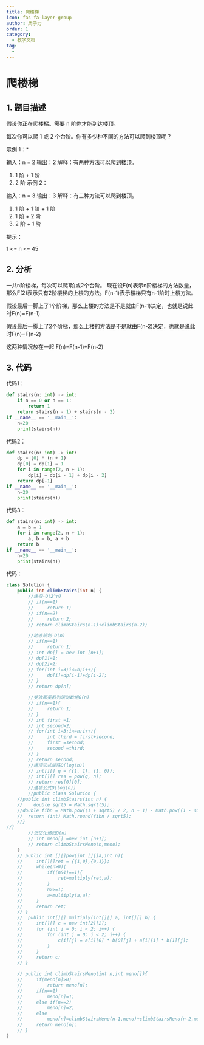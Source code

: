 ```yaml
---
title: 爬楼梯
icon: fas fa-layer-group
author: 周子力
order: 1
category:
  - 教学文档
tag:
  - 
---
```


# 爬楼梯
## 1. 题目描述
假设你正在爬楼梯。需要 n 阶你才能到达楼顶。

每次你可以爬 1 或 2 个台阶。你有多少种不同的方法可以爬到楼顶呢？

 

示例 1：*

输入：n = 2
输出：2
解释：有两种方法可以爬到楼顶。
1. 1 阶 + 1 阶
2. 2 阶
示例 2：

输入：n = 3
输出：3
解释：有三种方法可以爬到楼顶。
1. 1 阶 + 1 阶 + 1 阶
2. 1 阶 + 2 阶
3. 2 阶 + 1 阶
 

提示：

1 <= n <= 45

## 2. 分析
一共n阶楼梯，每次可以爬1阶或2个台阶。
现在设F(n)表示n阶楼梯的方法数量，那么F(2)表示只有2阶楼梯的上楼的方法。F(n-1)表示楼梯只有n-1阶时上楼方法。

假设最后一脚上了1个阶梯，那么上楼的方法是不是就由F(n-1)决定，也就是说此时F(n)=F(n-1)

假设最后一脚上了2个阶梯，那么上楼的方法是不是就由F(n-2)决定，也就是说此时F(n)=F(n-2)

这两种情况放在一起 F(n)=F(n-1)+F(n-2)



## 3. 代码
代码1：
```python
def stairs(n: int) -> int:
    if n == 0 or n == 1:
        return 1
    return stairs(n - 1) + stairs(n - 2)
if __name__ == '__main__':
    n=20
    print(stairs(n))
```

代码2：
```python
def stairs(n: int) -> int:
    dp = [0] * (n + 1)
    dp[0] = dp[1] = 1
    for i in range(2, n + 1):
        dp[i] = dp[i - 1] + dp[i - 2]
    return dp[-1]
if __name__ == '__main__':
    n=20
    print(stairs(n))
 ```

代码3：
```python
def stairs(n: int) -> int:
    a = b = 1
    for i in range(2, n + 1):
        a, b = b, a + b
    return b
if __name__ == '__main__':
    n=20
    print(stairs(n))

```

代码：
```java
class Solution {
    public int climbStairs(int n) {
        //递归-O(2^n)
        // if(n==1)
        //     return 1;
        // if(n==2)
        //     return 2;
        // return climbStairs(n-1)+climbStairs(n-2);

        //动态规划-O(n)
        // if(n==1)
        //     return 1;
        // int dp[] = new int [n+1];
        // dp[1]=1;
        // dp[2]=2;
        // for(int i=3;i<=n;i++){
        //     dp[i]=dp[i-1]+dp[i-2];
        // }
        // return dp[n];

        //斐波那契数列滚动数组O(n)
        // if(n==1){
        //     return 1;
        // }
        // int first =1;
        // int second=2;
        // for(int i=3;i<=n;i++){
        //     int third = first+second;
        //     first =second;
        //     second =third;
        // }
        // return second;
        //通项公式矩阵O(log(n))
        // int[][] q = {{1, 1}, {1, 0}};
        // int[][] res = pow(q, n);
        // return res[0][0];
        //通项公式O(log(n))
        //public class Solution {
    //public int climbStairs(int n) {
    //    double sqrt5 = Math.sqrt(5);
    //double fibn = Math.pow((1 + sqrt5) / 2, n + 1) - Math.pow((1 - sqrt5) / 2, n + 1);
    //  return (int) Math.round(fibn / sqrt5);
    //}
//}
        //记忆化递归O(n)
        // int meno[] =new int [n+1];
        // return climbStairsMeno(n,meno);
    }
    // public int [][]pow(int [][]a,int n){
    //     int[][]ret = {{1,0},{0,1}};
    //     while(n>0){
    //         if((n&1)==1){
    //             ret=multiply(ret,a);
    //         }
    //         n>>=1;
    //         a=multiply(a,a);
    //     }
    //     return ret;
    // }
    //  public int[][] multiply(int[][] a, int[][] b) {
    //     int[][] c = new int[2][2];
    //     for (int i = 0; i < 2; i++) {
    //         for (int j = 0; j < 2; j++) {
    //             c[i][j] = a[i][0] * b[0][j] + a[i][1] * b[1][j];
    //         }
    //     }
    //     return c;
    // }

    // public int climbStairsMeno(int n,int meno[]){
    //     if(meno[n]>0)
    //         return meno[n];
    //     if(n==1)
    //         meno[n]=1;
    //     else if(n==2)
    //         meno[n]=2;
    //     else
    //         meno[n]=climbStairsMeno(n-1,meno)+climbStairsMeno(n-2,meno);
    //     return meno[n];
    // }
}
```
